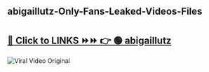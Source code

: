 
 ## abigaillutz-Only-Fans-Leaked-Videos-Files

# <h2><a href="https://mediaupload.pro?abigaillutz">🔗 Click to LINKS ⏩⏩ 👉 🟢 abigaillutz </a></h2>

<a href="https://mediaupload.pro?abigaillutz" rel="nofollow" data-target="animated-image.originalLink"><img src="https://i.ibb.co.com/xMMVF88/686577567.gif" alt="Viral Video Original" style="max-width: 100%; display: inline-block;" data-target="animated-image.originalImage"></a>